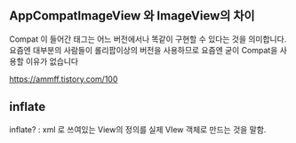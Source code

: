 ## AppCompatImageView 와  ImageView의 차이

Compat 이 들어간 태그는 어느 버전에서나 똑같이 구현할 수 있다는 것을 의미합니다.  요즘엔 대부분의 사람들이 롤리팝이상의 버전을 사용하므로 요즘엔 굳이 Compat을 사용할 이유가 없습니다

https://ammff.tistory.com/100



## inflate

 inflate? : xml 로 쓰여있는 View의 정의를 실제 VIew 객체로 만드는 것을 말함.








